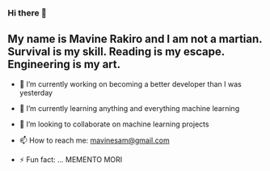 ### Hi there 👋

## My name is Mavine Rakiro and I am not a martian. Survival is my skill. Reading is my escape. Engineering is my art.
- 🔭 I’m currently working on becoming a better developer than I was yesterday
- 🌱 I’m currently learning anything and everything machine learning
- 👯 I’m looking to collaborate on machine learning projects
- 📫 How to reach me: mavinesam@gmail.com

- ⚡ Fun fact: ... MEMENTO MORI



<!--
**MavineRakiro/MavineRakiro** is a ✨ _special_ ✨ repository because its `README.md` (this file) appears on your GitHub profile.

Here are some ideas to get you started:

- 🔭 I’m currently working on ...
- 🌱 I’m currently learning ...
- 👯 I’m looking to collaborate on ...
- 🤔 I’m looking for help with ...
- 💬 Ask me about ...
- 📫 How to reach me: ...
- 😄 Pronouns: ...
- ⚡ Fun fact: ...
-->
